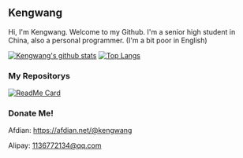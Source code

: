 ## Kengwang
Hi, I'm Kengwang. Welcome to my Github. I'm a senior high student in China, also a personal programmer. (I'm a bit poor in English)

[![Kengwang's github stats](https://github-readme-stats.vercel.app/api?username=kengwang&count_private=true&show_icons=true&theme=dark)](https://github.com/kengwang)
[![Top Langs](https://github-readme-stats.vercel.app/api/top-langs/?username=kengwang&hide=CSS,Javascript)](https://github.com/kengwang)
### My Repositorys
[![ReadMe Card](https://github-readme-stats.vercel.app/api/pin/?username=kengwang&repo=BiliDuang)](https://github.com/kengwang/BiliDuang)

### Donate Me!
Afdian: https://afdian.net/@kengwang

Alipay: 1136772134@qq.com
